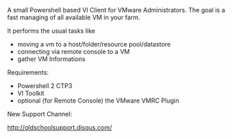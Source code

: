 A small Powershell based VI Client for VMware Administrators.
The goal is a fast managing of all available VM in your farm.

It performs the usual tasks like

- moving a vm to a host/folder/resource pool/datastore
- connecting via remote console to a VM
- gather VM Informations

Requirements:

- Powershell 2 CTP3
- VI Toolkit
- optional (for Remote Console) the VMware VMRC Plugin

New Support Channel:

http://oldschoolsupport.disqus.com/